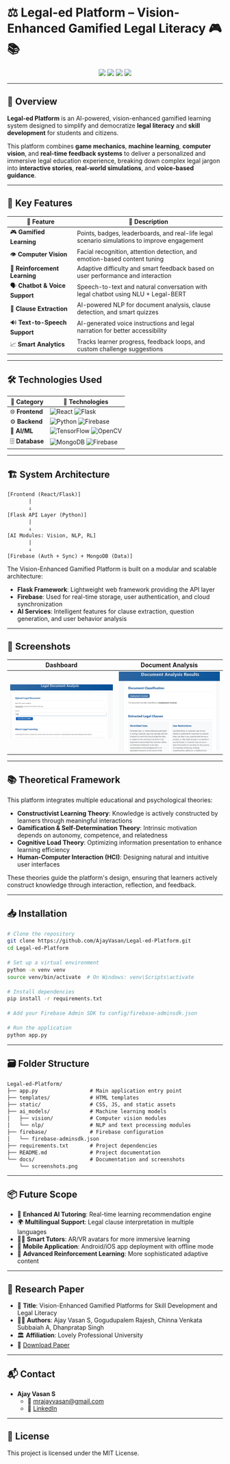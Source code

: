 # ⚖️ Legal-ed Platform – Vision-Enhanced Gamified Legal Literacy 🎮📚

<div align="center">
  <img src="https://img.shields.io/github/stars/AjayVasan/Legal-ed-Platform?style=social" />
  <img src="https://img.shields.io/github/forks/AjayVasan/Legal-ed-Platform?style=social" />
  <img src="https://img.shields.io/badge/License-MIT-green.svg" />
  <img src="https://img.shields.io/badge/Status-Active-blue.svg" />
</div>

---

## 📌 Overview

**Legal-ed Platform** is an AI-powered, vision-enhanced gamified learning system designed to simplify and democratize **legal literacy** and **skill development** for students and citizens.

This platform combines **game mechanics**, **machine learning**, **computer vision**, and **real-time feedback systems** to deliver a personalized and immersive legal education experience, breaking down complex legal jargon into **interactive stories**, **real-world simulations**, and **voice-based guidance**.

---

## 🎯 Key Features

| 🚀 Feature | 📝 Description |
|-----------|----------------|
| 🎮 **Gamified Learning** | Points, badges, leaderboards, and real-life legal scenario simulations to improve engagement |
| 👁️ **Computer Vision** | Facial recognition, attention detection, and emotion-based content tuning |
| 🧠 **Reinforcement Learning** | Adaptive difficulty and smart feedback based on user performance and interaction |
| 🗣️ **Chatbot & Voice Support** | Speech-to-text and natural conversation with legal chatbot using NLU + Legal-BERT |
| 🧾 **Clause Extraction** | AI-powered NLP for document analysis, clause detection, and smart quizzes |
| 🔊 **Text-to-Speech Support** | AI-generated voice instructions and legal narration for better accessibility |
| 📈 **Smart Analytics** | Tracks learner progress, feedback loops, and custom challenge suggestions |

---

## 🛠️ Technologies Used

| 🔧 Category     | 🚀 Technologies |
|----------------|-----------------|
| 🌐 **Frontend** | ![React](https://img.shields.io/badge/-React-61DAFB?logo=react&logoColor=white) ![Flask](https://img.shields.io/badge/-Flask-black?logo=flask&logoColor=white) |
| ⚙️ **Backend**  | ![Python](https://img.shields.io/badge/-Python-3776AB?logo=python&logoColor=white) ![Firebase](https://img.shields.io/badge/-Firebase-FFCA28?logo=firebase&logoColor=black) |
| 🧠 **AI/ML**    | ![TensorFlow](https://img.shields.io/badge/-TensorFlow-FF6F00?logo=tensorflow&logoColor=white) ![OpenCV](https://img.shields.io/badge/-OpenCV-5C3EE8?logo=opencv&logoColor=white) |
| 🗄️ **Database** | ![MongoDB](https://img.shields.io/badge/-MongoDB-47A248?logo=mongodb&logoColor=white) ![Firebase](https://img.shields.io/badge/-Firebase-FFCA28?logo=firebase&logoColor=black) |

---

## 🏗️ System Architecture

```plaintext
[Frontend (React/Flask)]
       |
       ↓
[Flask API Layer (Python)]
       |
       ↓
[AI Modules: Vision, NLP, RL]
       |
       ↓
[Firebase (Auth + Sync) + MongoDB (Data)]
```

The Vision-Enhanced Gamified Platform is built on a modular and scalable architecture:
- **Flask Framework**: Lightweight web framework providing the API layer
- **Firebase**: Used for real-time storage, user authentication, and cloud synchronization
- **AI Services**: Intelligent features for clause extraction, question generation, and user behavior analysis

---

## 📸 Screenshots

| Dashboard | Document Analysis |
|-----------|-------------------|
| ![Dashboard](https://github.com/AjayVasan/Legal-ed-Platform/raw/main/docs/dashboard.png) | ![Doc Analysis](https://github.com/AjayVasan/Legal-ed-Platform/raw/main/docs/docquiz.png) |

---

## 📚 Theoretical Framework

This platform integrates multiple educational and psychological theories:

- **Constructivist Learning Theory**: Knowledge is actively constructed by learners through meaningful interactions
- **Gamification & Self-Determination Theory**: Intrinsic motivation depends on autonomy, competence, and relatedness
- **Cognitive Load Theory**: Optimizing information presentation to enhance learning efficiency
- **Human-Computer Interaction (HCI)**: Designing natural and intuitive user interfaces

These theories guide the platform's design, ensuring that learners actively construct knowledge through interaction, reflection, and feedback.

---

## 📥 Installation

```bash
# Clone the repository
git clone https://github.com/AjayVasan/Legal-ed-Platform.git
cd Legal-ed-Platform

# Set up a virtual environment
python -m venv venv
source venv/bin/activate  # On Windows: venv\Scripts\activate

# Install dependencies
pip install -r requirements.txt

# Add your Firebase Admin SDK to config/firebase-adminsdk.json

# Run the application
python app.py
```

---

## 🗃️ Folder Structure

```
Legal-ed-Platform/
├── app.py                 # Main application entry point
├── templates/             # HTML templates
├── static/                # CSS, JS, and static assets
├── ai_models/             # Machine learning models
│   ├── vision/            # Computer vision modules
│   └── nlp/               # NLP and text processing modules
├── firebase/              # Firebase configuration
│   └── firebase-adminsdk.json
├── requirements.txt       # Project dependencies
├── README.md              # Project documentation
└── docs/                  # Documentation and screenshots
    └── screenshots.png
```

---

## 📦 Future Scope

- 🧠 **Enhanced AI Tutoring**: Real-time learning recommendation engine
- 🌍 **Multilingual Support**: Legal clause interpretation in multiple languages
- 🧑‍🏫 **Smart Tutors**: AR/VR avatars for more immersive learning
- 📱 **Mobile Application**: Android/iOS app deployment with offline mode
- 🤖 **Advanced Reinforcement Learning**: More sophisticated adaptive content

---

## 🧾 Research Paper

- 📘 **Title**: Vision-Enhanced Gamified Platforms for Skill Development and Legal Literacy
- 👨‍💻 **Authors**: Ajay Vasan S, Gogudupalem Rajesh, Chinna Venkata Subbaiah A, Dhanpratap Singh
- 🏛️ **Affiliation**: Lovely Professional University
- 📎 [Download Paper](https://github.com/AjayVasan/Legal-ed-Platform/raw/main/docs/Paper.pdf)

---

## 📬 Contact

- **Ajay Vasan S**
  - 📧 mrajayvasan@gmail.com
  - 🔗 [LinkedIn](https://www.linkedin.com/in/ajayvasan/)
---

## 📄 License

This project is licensed under the MIT License.
